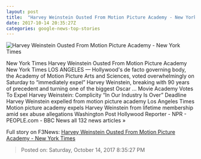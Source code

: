 ```yaml
---
layout: post
title:  "Harvey Weinstein Ousted From Motion Picture Academy - New York Times"
date: 2017-10-14 20:35:27Z
categories: google-news-top-stories
---
```


![Harvey Weinstein Ousted From Motion Picture Academy - New York Times](https://static01.nyt.com/images/2017/10/15/arts/15academy-2/15academy-facebookJumbo.jpg)

New York Times Harvey Weinstein Ousted From Motion Picture Academy New York Times LOS ANGELES — Hollywood's de facto governing body, the Academy of Motion Picture Arts and Sciences, voted overwhelmingly on Saturday to “immediately expel” Harvey Weinstein, breaking with 90 years of precedent and turning one of the biggest Oscar ... Movie Academy Votes To Expel Harvey Weinstein: Complicity “In Our Industry Is Over” Deadline Harvey Weinstein expelled from motion picture academy Los Angeles Times Motion picture academy expels Harvey Weinstein from lifetime membership amid sex abuse allegations Washington Post Hollywood Reporter - NPR - PEOPLE.com - BBC News all 132 news articles »


Full story on F3News: [Harvey Weinstein Ousted From Motion Picture Academy - New York Times](http://www.f3nws.com/n/gccPxE)

> Posted on: Saturday, October 14, 2017 8:35:27 PM
